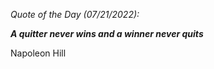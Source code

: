 *Quote of the Day (07/21/2022):*

_**A quitter never wins and a winner never quits**_

Napoleon Hill